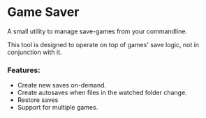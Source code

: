 # Game Saver

A small utility to manage save-games from your commandline.

This tool is designed to operate on top of games' save logic, not in conjunction with it.

### Features:

- Create new saves on-demand.
- Create autosaves when files in the watched folder change.
- Restore saves
- Support for multiple games.
